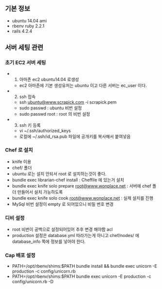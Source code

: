 ## 기본 정보
- ubuntu 14.04 ami
- rbenv ruby 2.2.1
- rails 4.2.4

## 서버 세팅 관련
### 초기 EC2 서버 세팅
- 1. 아마존 ec2 ubuntu14.04 로생성
	- ec2 아마존에 기본 생성유저는 ubuntu 이고 다른 서버는 ec_user 이다.
- 2. ssh 접속 
	- ssh ubuntu@www.scrapick.com -i scrapick.pem 
	- sudo passwd : ubuntu 비번 설정
	- sudo passwd root : root 의 비번 설정
- 3. ssh 키 등록
	- vi ~/.ssh/authorized_keys
	- 로컬에 ~/.ssh/id_rsa.pub 파일에 공개키를 복사해서 붙여넣음

### Chef 로 설치
- knife 이용 
- chef/ 폴더
- ubuntu 로는 설치 안되서 root 로 설치하는것이 좋다.
- bundle exec librarian-chef install : Cheffile 에 있는거 설치
- bundle exec knife solo prepare root@www.wonplace.net : 서버에 chef 폴더 만들어서 설치 가능하도록
- bundle exec knife solo cook root@www.wonplace.net : 실제 설치를 진행
- MySql 비번 설정이 empty 로 되어있으니 비밀 번호 변경

### 디비 설정
- root 비번이 공백으로 설정되어있어 추후 변경 해야함 acl
- production 설정은 database.yml 따라가는게 아니고 chef/nodes/ 에 database_info 쪽에 정보를 넣어야 한다.

### Cap 배포 설정
- PATH=/opt/rbenv/shims:$PATH bundle install && bundle exec unicorn -E production -c config/unicorn.rb
- PATH=/opt/rbenv/shims:$PATH bundle exec unicorn -E production -c config/unicorn.rb -D